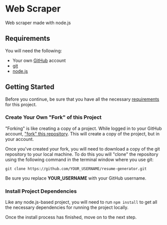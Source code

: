 # Web Scraper

Web scraper made with node.js


## Requirements

You will need the following:
* Your own [GitHub](https://github.com/) account
* [git](https://git-scm.com/downloads)
* [node.js](https://nodejs.org/en/)


## Getting Started

Before you continue, be sure that you have all the necessary [requirements](#requirements) for this project.

### Create Your Own "Fork" of this Project

"Forking" is like creating a copy of a project. While logged in to your GitHub account, ["fork" this repository](https://github.com/Learn-by-doing/resume-generator/fork). This will create a copy of the project, but in your account.

Once you've created your fork, you will need to download a copy of the git repository to your local machine. To do this you will "clone" the repository using the following command in the terminal window where you use git:
```
git clone https://github.com/YOUR_USERNAME/resume-generator.git
```
Be sure you replace **YOUR_USERNAME** with your GitHub username.


### Install Project Dependencies

Like any node.js-based project, you will need to run `npm install` to get all the necessary dependencies for running the project locally.

Once the install process has finished, move on to the next step.



